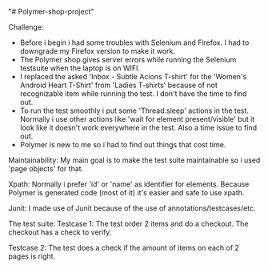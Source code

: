 "# Polymer-shop-project" 

Challenge:
* Before i begin i had some troubles with Selenium and Firefox. I had to downgrade my Firefox version to make it work.
* The Polymer shop gives server errors while running the Selenium testsuite when the laptop is on WIFI.
* I replaced the asked 'Inbox - Subtle Acions T-shirt' for the 'Women's Android Heart T-Shirt' from 'Ladies T-shirts'
because of not recognizable item while running the test. I don't have the time to find out.
* To run the test smoothly i put some 'Thread.sleep' actions in the test. Normally i use other actions like 'wait for 
element present/visible' but it look like it doesn't work everywhere in the test. Also a time issue to find out.
* Polymer is new to me so i had to find out things that cost time.
 
Maintainability:
My main goal is to make the test suite maintainable so i used 'page objects' for that.

Xpath:
Normally i prefer 'id' or 'name' as identifier for elements. Because Polymer is generated code (most of it)
it's easier and safe to use xpath.

Junit:
I made use of Junit because of the use of annotations/testcases/etc.

The test suite:
Testcase 1: The test order 2 items and do a checkout. The checkout has a check to verify.

Testcase 2: The test does a check if the amount of items on each of 2 pages is right.
